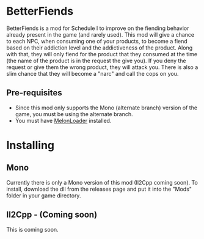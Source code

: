 # BetterFiends
BetterFiends is a mod for Schedule I to improve on the fiending behavior already present in the game (and rarely used). This mod will give a chance to each NPC, when consuming one of your products, to become a fiend based on their addiction level and the addictiveness of the product. Along with that, they will only fiend for the product that they consumed at the time (the name of the product is in the request the give you). If you deny the request or give them the wrong product, they will attack you. There is also a slim chance that they will become a "narc" and call the cops on you.

## Pre-requisites
* Since this mod only supports the Mono (alternate branch) version of the game, you must be using the alternate branch.
* You must have [MelonLoader](https://melonwiki.xyz/#/) installed.

# Installing
## Mono
Currently there is only a Mono version of this mod (Il2Cpp coming soon). To install, download the dll from the releases page and put it into the "Mods" folder in your game directory.

## Il2Cpp - (Coming soon)
This is coming soon.